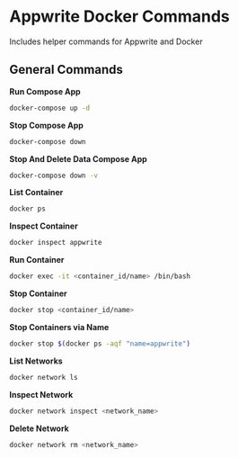 # Appwrite Docker Commands

Includes helper commands for Appwrite and Docker

## General Commands

**Run Compose App**

```sh
docker-compose up -d
```

**Stop Compose App**

```sh
docker-compose down
```

**Stop And Delete Data Compose App**

```sh
docker-compose down -v
```

**List Container**

```sh
docker ps
```

**Inspect Container**

```sh
docker inspect appwrite
```

**Run Container**

```sh
docker exec -it <container_id/name> /bin/bash
```

**Stop Container**

```sh
docker stop <container_id/name>
```

**Stop Containers via Name**

```sh
docker stop $(docker ps -aqf "name=appwrite")
```

**List Networks**

```sh
docker network ls
```

**Inspect Network**

```sh
docker network inspect <network_name>
```

**Delete Network**

```sh
docker network rm <network_name>
```